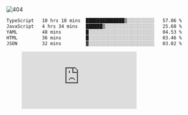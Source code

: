 ![404](https://user-images.githubusercontent.com/378023/89412096-6f759d80-d761-11ea-8c57-84b30ef3f2b1.png)

<!--START_SECTION:waka-->

```txt
TypeScript   10 hrs 10 mins  ██████████████▒░░░░░░░░░░   57.06 %
JavaScript   4 hrs 34 mins   ██████▒░░░░░░░░░░░░░░░░░░   25.68 %
YAML         48 mins         █░░░░░░░░░░░░░░░░░░░░░░░░   04.53 %
HTML         36 mins         █░░░░░░░░░░░░░░░░░░░░░░░░   03.46 %
JSON         32 mins         ▓░░░░░░░░░░░░░░░░░░░░░░░░   03.02 %
```

<!--END_SECTION:waka-->
<figure><embed src="https://wakatime.com/share/@018b853e-267a-435d-a858-33e2b098b9d7/f3c3aa68-553a-4373-a9f9-2d456f62f780.svg"></embed></figure>

